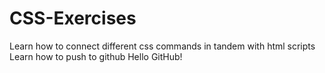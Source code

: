 # CSS-Exercises
Learn how to connect different css commands in tandem with html scripts
Learn how to push to github
Hello GitHub!